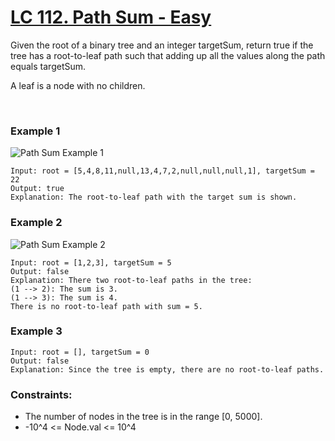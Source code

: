 # [LC 112. Path Sum - Easy](https://leetcode.com/problems/path-sum/description/)

Given the root of a binary tree and an integer targetSum, return true if the tree has a root-to-leaf path such that adding up all the values along the path equals targetSum.  

A leaf is a node with no children.  

<br>

### Example 1

![Path Sum Example 1](https://assets.leetcode.com/uploads/2021/01/18/pathsum1.jpg)  


```
Input: root = [5,4,8,11,null,13,4,7,2,null,null,null,1], targetSum = 22
Output: true
Explanation: The root-to-leaf path with the target sum is shown.

```

### Example 2

![Path Sum Example 2](https://assets.leetcode.com/uploads/2021/01/18/pathsum2.jpg)  

```
Input: root = [1,2,3], targetSum = 5
Output: false
Explanation: There two root-to-leaf paths in the tree:
(1 --> 2): The sum is 3.
(1 --> 3): The sum is 4.
There is no root-to-leaf path with sum = 5.
```

### Example 3

```
Input: root = [], targetSum = 0
Output: false
Explanation: Since the tree is empty, there are no root-to-leaf paths.
```

### Constraints:

- The number of nodes in the tree is in the range [0, 5000].
- -10^4 <= Node.val <= 10^4